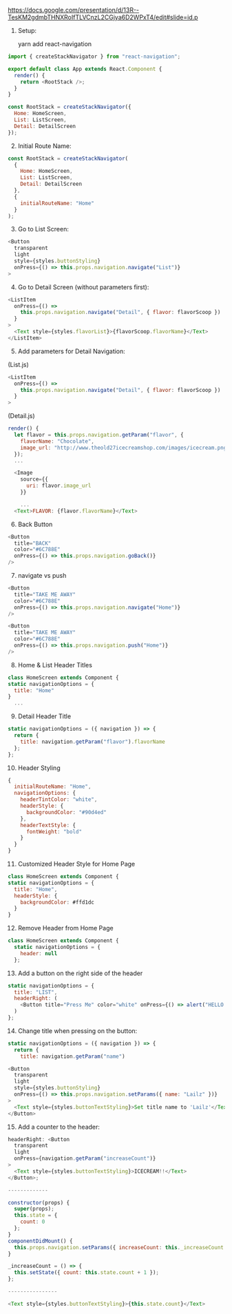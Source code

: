 https://docs.google.com/presentation/d/13R--TesKM2gdmbTHNXRoIfTLVCnzL2CGjya6D2WPxT4/edit#slide=id.p

1.  Setup:

    yarn add react-navigation

```javascript
import { createStackNavigator } from "react-navigation";

export default class App extends React.Component {
  render() {
    return <RootStack />;
  }
}

const RootStack = createStackNavigator({
  Home: HomeScreen,
  List: ListScreen,
  Detail: DetailScreen
});
```

2.  Initial Route Name:

```javascript
const RootStack = createStackNavigator(
  {
    Home: HomeScreen,
    List: ListScreen,
    Detail: DetailScreen
  },
  {
    initialRouteName: "Home"
  }
);
```

3.  Go to List Screen:

```javascript
<Button
  transparent
  light
  style={styles.buttonStyling}
  onPress={() => this.props.navigation.navigate("List")}
>
```

4.  Go to Detail Screen (without parameters first):

```javascript
<ListItem
  onPress={() =>
    this.props.navigation.navigate("Detail", { flavor: flavorScoop })
  }
>
  <Text style={styles.flavorList}>{flavorScoop.flavorName}</Text>
</ListItem>
```

5.  Add parameters for Detail Navigation:

(List.js)

```javascript
<ListItem
  onPress={() =>
    this.props.navigation.navigate("Detail", { flavor: flavorScoop })
  }
>
```

(Detail.js)

```javascript
render() {
  let flavor = this.props.navigation.getParam("flavor", {
    flavorName: "Chocolate",
    image_url: "http://www.theold27icecreamshop.com/images/icecream.png"
  });
  ...

  <Image
    source={{
      uri: flavor.image_url
    }}

    ...
  <Text>FLAVOR: {flavor.flavorName}</Text>
```

6.  Back Button

```javascript
<Button
  title="BACK"
  color="#6C788E"
  onPress={() => this.props.navigation.goBack()}
/>
```

7.  navigate vs push

```javascript
<Button
  title="TAKE ME AWAY"
  color="#6C788E"
  onPress={() => this.props.navigation.navigate("Home")}
/>

<Button
  title="TAKE ME AWAY"
  color="#6C788E"
  onPress={() => this.props.navigation.push("Home")}
/>
```

8.  Home & List Header Titles

```javascript
class HomeScreen extends Component {
static navigationOptions = {
  title: "Home"
}
  ...
```

9.  Detail Header Title

```javascript
static navigationOptions = ({ navigation }) => {
  return {
    title: navigation.getParam("flavor").flavorName
  };
};
```

10. Header Styling

```javascript
{
  initialRouteName: "Home",
  navigationOptions: {
    headerTintColor: "white",
    headerStyle: {
      backgroundColor: "#90d4ed"
    },
    headerTextStyle: {
      fontWeight: "bold"
    }
  }
}
```

11. Customized Header Style for Home Page

```javascript
class HomeScreen extends Component {
static navigationOptions = {
  title: "Home",
  headerStyle: {
    backgroundColor: #ffd1dc
  }
}
```

12. Remove Header from Home Page

```javascript
class HomeScreen extends Component {
  static navigationOptions = {
    header: null
  };
```

13. Add a button on the right side of the header

```javascript
static navigationOptions = {
  title: "LIST",
  headerRight: (
    <Button title="Press Me" color="white" onPress={() => alert("HELLO!")} />
  )
};
```

14. Change title when pressing on the button:

```javascript
static navigationOptions = ({ navigation }) => {
  return {
    title: navigation.getParam("name")

<Button
  transparent
  light
  style={styles.buttonStyling}
  onPress={() => this.props.navigation.setParams({ name: "Lailz" })}
>
  <Text style={styles.buttonTextStyling}>Set title name to 'Lailz'</Text>
</Button>
```

15. Add a counter to the header:

```javascript
headerRight: <Button
  transparent
  light
  onPress={navigation.getParam("increaseCount")}
>
  <Text style={styles.buttonTextStyling}>ICECREAM!!</Text>
</Button>;

-------------

constructor(props) {
  super(props);
  this.state = {
    count: 0
  };
}
componentDidMount() {
  this.props.navigation.setParams({ increaseCount: this._increaseCount });
}

_increaseCount = () => {
  this.setState({ count: this.state.count + 1 });
};

----------------

<Text style={styles.buttonTextStyling}>{this.state.count}</Text>
```
